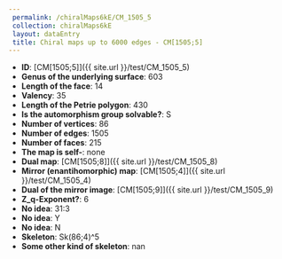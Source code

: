 ```yaml
--- 
 permalink: /chiralMaps6kE/CM_1505_5 
 collection: chiralMaps6kE
 layout: dataEntry
 title: Chiral maps up to 6000 edges - CM[1505;5]
---
```


- **ID**: [CM[1505;5]]({{ site.url }}/test/CM_1505_5)
- **Genus of the underlying surface**: 603
- **Length of the face**: 14
- **Valency**: 35
- **Length of the Petrie polygon**: 430
- **Is the automorphism group solvable?**: S
- **Number of vertices**: 86
- **Number of edges**: 1505
- **Number of faces**: 215
- **The map is self-**: none
- **Dual map**: [CM[1505;8]]({{ site.url }}/test/CM_1505_8)
- **Mirror (enantihomorphic) map**: [CM[1505;4]]({{ site.url }}/test/CM_1505_4)
- **Dual of the mirror image**: [CM[1505;9]]({{ site.url }}/test/CM_1505_9)
- **Z_q-Exponent?**: 6
- **No idea**:  31:3
- **No idea**: Y
- **No idea**: N
- **Skeleton**: Sk(86;4)^5
- **Some other kind of skeleton**: nan
